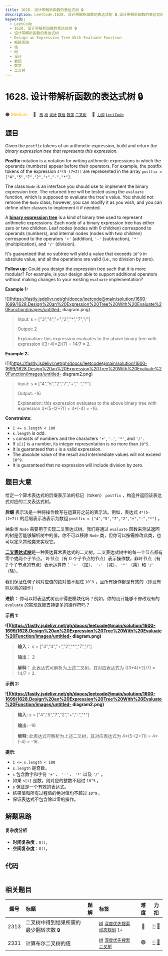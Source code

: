 ```yaml
---
title: 1628. 设计带解析函数的表达式树 🔒
description: LeetCode,1628. 设计带解析函数的表达式树 🔒,设计带解析函数的表达式树,Design an Expression Tree With Evaluate Function,解题思路,栈,树,设计,数组,数学,二叉树
keywords:
  - LeetCode
  - 1628. 设计带解析函数的表达式树 🔒
  - 设计带解析函数的表达式树
  - Design an Expression Tree With Evaluate Function
  - 解题思路
  - 栈
  - 树
  - 设计
  - 数组
  - 数学
  - 二叉树
---
```


# 1628. 设计带解析函数的表达式树 🔒

🟠 <font color=#ffb800>Medium</font>&emsp; 🔖&ensp; [`栈`](/tag/stack.md) [`树`](/tag/tree.md) [`设计`](/tag/design.md) [`数组`](/tag/array.md) [`数学`](/tag/math.md) [`二叉树`](/tag/binary-tree.md)&emsp; 🔗&ensp;[`力扣`](https://leetcode.cn/problems/design-an-expression-tree-with-evaluate-function) [`LeetCode`](https://leetcode.com/problems/design-an-expression-tree-with-evaluate-function)

## 题目

Given the `postfix` tokens of an arithmetic expression, build and return _the
binary expression tree that represents this expression._

**Postfix** notation is a notation for writing arithmetic expressions in which
the operands (numbers) appear before their operators. For example, the postfix
tokens of the expression `4*(5-(7+2))` are represented in the array `postfix =
["4","5","7","2","+","-","*"]`.

The class `Node` is an interface you should use to implement the binary
expression tree. The returned tree will be tested using the `evaluate`
function, which is supposed to evaluate the tree's value. You should not
remove the `Node` class; however, you can modify it as you wish, and you can
define other classes to implement it if needed.

A **[binary expression
tree](https://en.wikipedia.org/wiki/Binary_expression_tree)** is a kind of
binary tree used to represent arithmetic expressions. Each node of a binary
expression tree has either zero or two children. Leaf nodes (nodes with 0
children) correspond to operands (numbers), and internal nodes (nodes with two
children) correspond to the operators `'+'` (addition), `'-'` (subtraction),
`'*'` (multiplication), and `'/'` (division).

It's guaranteed that no subtree will yield a value that exceeds `10^9` in
absolute value, and all the operations are valid (i.e., no division by zero).

**Follow up:** Could you design the expression tree such that it is more
modular? For example, is your design able to support additional operators
without making changes to your existing `evaluate` implementation?



**Example 1:**

![](https://fastly.jsdelivr.net/gh/doocs/leetcode@main/solution/1600-1699/1628.Design%20an%20Expression%20Tree%20With%20Evaluate%20Function/images/untitled-
diagram.png)

> Input: s = ["3","4","+","2","*","7","/"]
> 
> Output: 2
> 
> Explanation: this expression evaluates to the above binary tree with expression ((3+4)*2)/7) = 14/7 = 2.

**Example 2:**

![](https://fastly.jsdelivr.net/gh/doocs/leetcode@main/solution/1600-1699/1628.Design%20an%20Expression%20Tree%20With%20Evaluate%20Function/images/untitled-
diagram2.png)

> Input: s = ["4","5","2","7","+","-","*"]
> 
> Output: -16
> 
> Explanation: this expression evaluates to the above binary tree with expression 4*(5-(2+7)) = 4*(-4) = -16.

**Constraints:**

  * `1 <= s.length < 100`
  * `s.length` is odd.
  * `s` consists of numbers and the characters `'+'`, `'-'`, `'*'`, and `'/'`.
  * If `s[i]` is a number, its integer representation is no more than `10^5`.
  * It is guaranteed that `s` is a valid expression.
  * The absolute value of the result and intermediate values will not exceed `10^9`.
  * It is guaranteed that no expression will include division by zero.


## 题目大意

给定一个算术表达式的后缀表示法的标记（token） `postfix` ，构造并返回该表达式对应的二叉表达式树。

**后缀** 表示法是一种将操作数写在运算符之前的表示法。例如，表达式 `4*(5-(2+7))` 的后缀表示法表示为数组 `postfix =
["4","5","7","2","+","-","*"]` 。

抽象类 `Node` 需要用于实现二叉表达式树。我们将通过 `evaluate` 函数来测试返回的树是否能够解析树中的值。你不可以移除 `Node`
类，但你可以按需修改此类，也可以定义其他类来实现它。

[**二叉表达式树**](https://en.wikipedia.org/wiki/Binary_expression_tree)是一种表达算术表达式的二叉树。二叉表达式树中的每一个节点都有零个或两个子节点。
叶节点（有 0 个子节点的节点）表示操作数，非叶节点（有 2 个子节点的节点）表示运算符： `'+'` （加）、 `'-'` （减）、 `'*'` （乘）和
`'/'` （除）。

我们保证任何子树对应值的绝对值不超过 `10^9` ，且所有操作都是有效的（即没有除以零的操作）

**进阶：**  你可以将表达式树设计得更模块化吗？例如，你的设计能够不修改现有的 `evaluate` 的实现就能支持更多的操作符吗？



**示例 1:**

**![](https://fastly.jsdelivr.net/gh/doocs/leetcode@main/solution/1600-1699/1628.Design%20an%20Expression%20Tree%20With%20Evaluate%20Function/images/untitled-
diagram.png)**

> 
> 
> 
> 
> 
> **输入：** s = ["3","4","+","2","*","7","/"]
> 
> **输出：** 2
> 
> **解释：** 此表达式可解析为上述二叉树，其对应表达式为 ((3+4)*2)/7) = 14/7 = 2.
> 
> 

**示例 2:**

**![](https://fastly.jsdelivr.net/gh/doocs/leetcode@main/solution/1600-1699/1628.Design%20an%20Expression%20Tree%20With%20Evaluate%20Function/images/untitled-
diagram2.png)**

> 
> 
> 
> 
> 
> **输入:** s = ["4","5","7","2","+","-","*"]
> 
> **输出:** -16
> 
> **解释:** 此表达式可解析为上述二叉树，其对应表达式为 4*(5-(2+7)) = 4*(-4) = -16.
> 
> 



**提示:**

  * `1 <= s.length < 100`
  * `s.length` 是奇数。
  * `s` 包含数字和字符 `'+'` 、 `'-'` 、 `'*'` 以及 `'/'` 。
  * 如果 `s[i]` 是数，则对应的整数不超过 `10^5` 。
  * `s` 保证是一个有效的表达式。
  * 结果值和所有过程值的绝对值均不超过 `10^9` 。
  * 保证表达式不包含除以零的操作。


## 解题思路

#### 复杂度分析

- **时间复杂度**：`O()`，
- **空间复杂度**：`O()`，

## 代码

```javascript

```

## 相关题目

<!-- prettier-ignore -->
| 题号 | 标题 | 题解 | 标签 | 难度 | 力扣 |
| :------: | :------ | :------: | :------ | :------: | :------: |
| 2313 | 二叉树中得到结果所需的最少翻转次数 🔒 |  |  [`树`](/tag/tree.md) [`深度优先搜索`](/tag/depth-first-search.md) [`动态规划`](/tag/dynamic-programming.md) `1+` | 🔴 | [🀄️](https://leetcode.cn/problems/minimum-flips-in-binary-tree-to-get-result) [🔗](https://leetcode.com/problems/minimum-flips-in-binary-tree-to-get-result) |
| 2331 | 计算布尔二叉树的值 |  |  [`树`](/tag/tree.md) [`深度优先搜索`](/tag/depth-first-search.md) [`二叉树`](/tag/binary-tree.md) | 🟢 | [🀄️](https://leetcode.cn/problems/evaluate-boolean-binary-tree) [🔗](https://leetcode.com/problems/evaluate-boolean-binary-tree) |